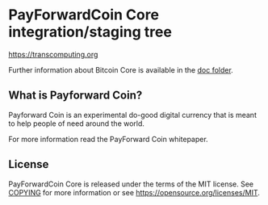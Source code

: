 PayForwardCoin Core integration/staging tree
============================================

https://transcomputing.org

Further information about Bitcoin Core is available in the [doc folder](/doc).

What is Payforward Coin?
------------------------

Payforward Coin is an experimental do-good digital currency that
is meant to help people of need around the world.

For more information read the PayForward Coin whitepaper.

License
-------

PayForwardCoin Core is released under the terms of the MIT license. See [COPYING](COPYING) for more
information or see https://opensource.org/licenses/MIT.

